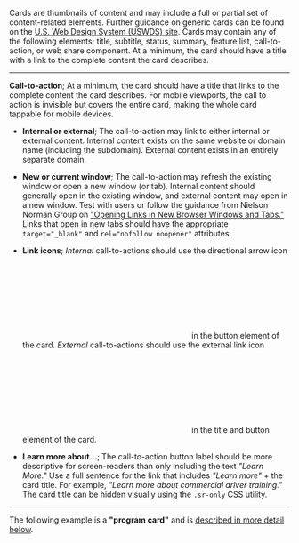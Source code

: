 <!-- Headers start with h5 ##### -->

Cards are thumbnails of content and may include a full or partial set of content-related elements. Further guidance on generic cards can be found on the <a href="https://designsystem.digital.gov/components/card" target="_blank" rel="noopener">U.S. Web Design System (USWDS) site</a>. Cards may contain any of the following elements; title, subtitle, status, summary, feature list, call-to-action, or web share component. At a minimum, the card should have a title with a link to the complete content the card describes.

---

**Call-to-action**; At a minimum, the card should have a title that links to the complete content the card describes. For mobile viewports, the call to action is invisible but covers the entire card, making the whole card tappable for mobile devices.

* **Internal or external**; The call-to-action may link to either internal or external content. Internal content exists on the same website or domain name (including the subdomain). External content exists in an entirely separate domain.

* **New or current window**; The call-to-action may refresh the existing window or open a new window (or tab). Internal content should generally open in the existing window, and external content may open in a new window. Test with users or follow the guidance from Nielson Norman Group on <a href="https://www.nngroup.com/articles/new-browser-windows-and-tabs/" target="_blank" rel="nofollow noopener">"Opening Links in New Browser Windows and Tabs."</a> Links that open in new tabs should have the appropriate `target="_blank"` and `rel="nofollow noopener"` attributes.

* **Link icons**; *Internal* call-to-actions should use the directional arrow icon <svg aria-hidden="true" class="icon-ui rtl:flip"><use href="#feather-arrow-right"></use></svg> in the button element of the card. *External* call-to-actions should use the external link icon <svg aria-hidden="true" class="icon-ui rtl:flip"><use href="#feather-external-link"></use></svg> in the title and button element of the card.

* **Learn more about...**; The call-to-action button label should be more descriptive for screen-readers than only including the text *"Learn More."* Use a full sentence for the link that includes *"Learn more"* + the card title. For example, *"Learn more about commercial driver training."* The card title can be hidden visually using the `.sr-only` CSS utility.

---

The following example is a **"program card"** and is [described in more detail below](#program-card).